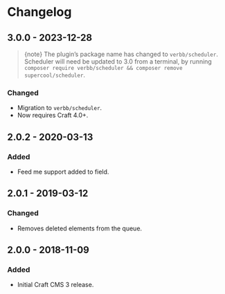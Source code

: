 # Changelog

## 3.0.0 - 2023-12-28
> {note} The plugin’s package name has changed to `verbb/scheduler`. Scheduler will need be updated to 3.0 from a terminal, by running `composer require verbb/scheduler && composer remove supercool/scheduler`.

### Changed
- Migration to `verbb/scheduler`.
- Now requires Craft 4.0+.

## 2.0.2 - 2020-03-13

### Added
- Feed me support added to field.

## 2.0.1 - 2019-03-12

### Changed
- Removes deleted elements from the queue.

## 2.0.0 - 2018-11-09

### Added
- Initial Craft CMS 3 release.
